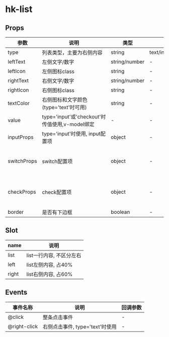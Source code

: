 # hk-list

## Props

| 参数 | 说明 | 类型 | 可选值 | 默认值 |
|--- | --- | --- | --- | --- |
| type | 列表类型，主要为右侧内容 | string | text/input/check/switch | - |
| leftText | 左侧文字/数字 |	string/number | - | - |
| leftIcon | 左侧图标class | string | - | - |
| rightText | 右侧文字/数字 | string/number | - | - |
| rightIcon | 右侧图标class | string | - | - |
| textColor | 右侧图标和文字颜色(type='text'时可用) | string | - | - |
| value | type='input'或'checkout'时传值使用,v-model绑定 | - | - | - |
| inputProps | type='input'时使用, input配置项 | object | - | - |
| switchProps | switch配置项 | object | - | 详见switch组件配置项 |
| checkProps | check配置项 | object | - | 详见check组件配置项 |
| border | 是否有下边框 | boolean | - | false |

## Slot
| name | 说明|
| --- | --- |
| list | list一行内容, 不区分左右 |
| left | list左侧内容, 占40% |
| right | list右侧内容, 占60% |

## Events
| 事件名称 | 说明 |	回调参数 |
|--- | --- | --- |
| @click | 整条点击事件 | - |
| @right-click | 右侧点击事件, type='text'时使用 | - |
